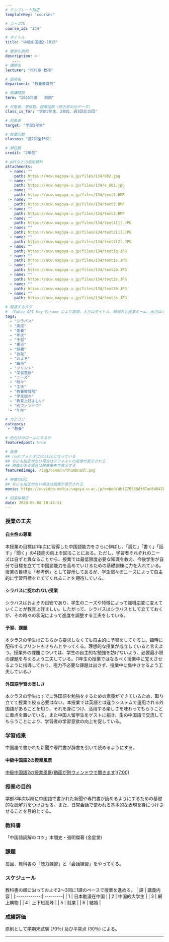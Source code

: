 ```yaml
---
# テンプレート指定
templateKey: "courses"

# コースID
course_id: "134"

# タイトル
title: "中級中国語2-2015"

# 簡単な説明
description: >-
   ....
# 講師名
lecturer: "杉村泰 教授"

# 部局名
department: "教養教育院"

# 開講時限
term: "2015年度	前期"

# 対象者、単位数、授業回数（修正用の元データ）
class_is_for: "学部2年生、2単位、週1回全15回"

# 対象者
target: "学部2年生"

# 授業回数
classes: "週1回全15回"

# 単位数
credit: "2単位"

# pdfなどの追加資料
attachments:
  - name: "" 
    path: https://ocw.nagoya-u.jp/files/134/002.jpg
  - name: "" 
    path: https://ocw.nagoya-u.jp/files/134/s_001.jpg
  - name: "" 
    path: https://ocw.nagoya-u.jp/files/134/text1.BMP
  - name: "" 
    path: https://ocw.nagoya-u.jp/files/134/text2.BMP
  - name: "" 
    path: https://ocw.nagoya-u.jp/files/134/text3.BMP
  - name: "" 
    path: https://ocw.nagoya-u.jp/files/134/text1[1].JPG
  - name: "" 
    path: https://ocw.nagoya-u.jp/files/134/text2[1].JPG
  - name: "" 
    path: https://ocw.nagoya-u.jp/files/134/text3[2].JPG
  - name: "" 
    path: https://ocw.nagoya-u.jp/files/134/text1b.JPG
  - name: "" 
    path: https://ocw.nagoya-u.jp/files/134/text1s.JPG
  - name: "" 
    path: https://ocw.nagoya-u.jp/files/134/text2b.JPG
  - name: "" 
    path: https://ocw.nagoya-u.jp/files/134/text2s.JPG
  - name: "" 
    path: https://ocw.nagoya-u.jp/files/134/text3b.JPG
  - name: "" 
    path: https://ocw.nagoya-u.jp/files/134/text3s.JPG

# 関連するタグ
# （Yahoo API Key-Phrase により取得。入力はタイトル、部局名と授業ホーム、出力はキーフレーズ（tags））
tags:
  - "シラバス"
  - "進度"
  - "素養"
  - "年次"
  - "予習"
  - "重点"
  - "辞書"
  - "技能"
  - "およそ"
  - "臨時"
  - "プリント"
  - "学習意欲"
  - "ニーズ"
  - "時々"
  - "工夫"
  - "教養教育院"
  - "学生個々"
  - "教育上好ましい"
  - "別ウィンドウ"
  - "年生"

# カテゴリ
category:
 - "教養"

# 色付けのロールにするか
featuredpost: true

# 画像
## rootフォルダはstaticになっている
## なにも指定がない場合はデフォルトの画像が表示される
## 映像がある場合は映像優先で表示する
featuredimage: /img/common/thumbnail.png

# 映像のURL
## なにも指定がない場合は画像が表示される
movie: https://nuvideo.media.nagoya-u.ac.jp/embed/4bf2705858f67ad54642002ce2a0b1943339602b

# 記事投稿日
date: 2020-05-08 10:42:11
---
```





### 授業の工夫

#### 自主性の尊重

本授業の目標は1年次に習得した中国語能力をさらに伸ばし、「読む」「書く」「話す」「聞く」の4技能の向上を図ることにある。ただし、学習者それぞれのニーズは自ずと異なることから、授業では最低限度必要な知識を教え、今後学生が自分で目標を立てて中国語能力を高めていけるための基礎訓練に力を入れている。授業の目標も「参考例」として提示してあるが、学生個々のニーズによって自主的に学習目標を立ててくれることを期待している。

#### シラバスに捉われない授業

シラバスはおよその目安であり、学生のニーズや特徴によって臨機応変に変えていくことが教育上好ましい。したがって、シラバスはシラバスとして立てておくが、その時々の状況によって進度を調整する工夫をしている。

#### 予習、課題

本クラスの学生はこちらから要求しなくても自主的に予習をしてくるし、臨時に配布するプリントもきちんとやってくる。理想的な授業が成立していると言えよう。授業外の課題については、学生の自主的な勉強を妨げないよう、必要最小限の課題を与えるよう工夫している。(1年生の授業ではなるべく授業中に覚えさせるように指導しており、極力不必要な課題は出さず、授業中に集中させるよう工夫している。)
 
#### 外国語学習の楽しさ

本クラスの学生はすでに外国語を勉強をするための素養ができているため、取り立てて授業で絞る必要はない。本授業では英語とは違うシステムで運用される外国語があることを知り、それを身につけ、活用する楽しさを味わってもらうことに重点を置いている。また中国人留学生をゲストに招き、生の中国語で交流してもらうことにより、学習者の学習意欲の向上を促している。

### 学習成果

中国語で書かれた新聞や専門書が辞書を引いて読めるようにする。

#### 中級中国語2の授業風景

[中級中国語2の授業風景(動画が別ウィンドウで開きます)(7:00)](https://nuvideo.media.nagoya-u.ac.jp/embed/0498c5179c5ca56bdecdfbd1e00fef36b4b8f556)





### 授業の目的

学部3年次以降に中国語で書かれた新聞や専門書が読めるようにするための基礎的な読解力をつけさせる。また、日常会話で使われる基本的な表現を身につけさせることを目的とする。

### 教科書

「中国語読解のコツ」本間史・張明傑著 (金星堂)

### 課題
毎回、教科書の「聴力練習」と「会話練習」をやってくる。


### スケジュール</h3>
<table class="basic" width="455">
 教科書の順に沿っておよそ2〜3回に1課のペースで授業を進める。
| 課 | 講義内容 |
|:------------:|:---------|
|       1      | 日本動漫在中国 |
|       2      | 中国的大学生 |
|       3      | 網上購物 |
|       4      | 上下班高峰 |
|       5      | 就業 |
|       6      | 結婚 |








### 成績評価

原則として学期末試験 (70％) 及び平常点 (30％) による。





-----